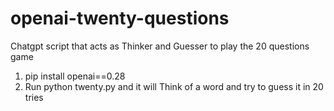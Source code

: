 # openai-twenty-questions
Chatgpt script that acts as Thinker and Guesser to play the 20 questions game

1. pip install openai==0.28 
2. Run python twenty.py and it will Think of a word and try to guess it in 20 tries
